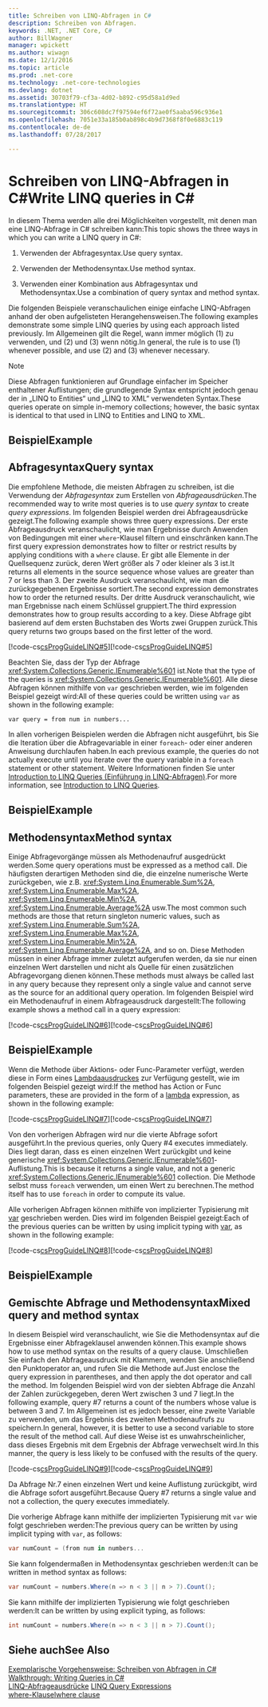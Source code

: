 ```yaml
---
title: Schreiben von LINQ-Abfragen in C#
description: Schreiben von Abfragen.
keywords: .NET, .NET Core, C#
author: BillWagner
manager: wpickett
ms.author: wiwagn
ms.date: 12/1/2016
ms.topic: article
ms.prod: .net-core
ms.technology: .net-core-technologies
ms.devlang: dotnet
ms.assetid: 30703f79-cf3a-4d02-b892-c95d58a1d9ed
ms.translationtype: HT
ms.sourcegitcommit: 306c608dc7f97594ef6f72ae0f5aaba596c936e1
ms.openlocfilehash: 7051e33a185b0ab898c4b9d7368f8f0e6883c119
ms.contentlocale: de-de
ms.lasthandoff: 07/28/2017

---
```


# <a name="write-linq-queries-in-c"></a><span data-ttu-id="f70a1-104">Schreiben von LINQ-Abfragen in C#</span><span class="sxs-lookup"><span data-stu-id="f70a1-104">Write LINQ queries in C#</span></span>

<span data-ttu-id="f70a1-105">In diesem Thema werden alle drei Möglichkeiten vorgestellt, mit denen man eine LINQ-Abfrage in C# schreiben kann:</span><span class="sxs-lookup"><span data-stu-id="f70a1-105">This topic shows the three ways in which you can write a LINQ query in C#:</span></span>  
  
1.  <span data-ttu-id="f70a1-106">Verwenden der Abfragesyntax.</span><span class="sxs-lookup"><span data-stu-id="f70a1-106">Use query syntax.</span></span>  
  
2.  <span data-ttu-id="f70a1-107">Verwenden der Methodensyntax.</span><span class="sxs-lookup"><span data-stu-id="f70a1-107">Use method syntax.</span></span>  
  
3.  <span data-ttu-id="f70a1-108">Verwenden einer Kombination aus Abfragesyntax und Methodensyntax.</span><span class="sxs-lookup"><span data-stu-id="f70a1-108">Use a combination of query syntax and method syntax.</span></span>  
  
 <span data-ttu-id="f70a1-109">Die folgenden Beispiele veranschaulichen einige einfache LINQ-Abfragen anhand der oben aufgelisteten Herangehensweisen.</span><span class="sxs-lookup"><span data-stu-id="f70a1-109">The following examples demonstrate some simple LINQ queries by using each approach listed previously.</span></span> <span data-ttu-id="f70a1-110">Im Allgemeinen gilt die Regel, wann immer möglich (1) zu verwenden, und (2) und (3) wenn nötig.</span><span class="sxs-lookup"><span data-stu-id="f70a1-110">In general, the rule is to use (1) whenever possible, and use (2) and (3) whenever necessary.</span></span>  
  
> [!NOTE]
>  <span data-ttu-id="f70a1-111">Diese Abfragen funktionieren auf Grundlage einfacher im Speicher enthaltener Auflistungen; die grundlegende Syntax entspricht jedoch genau der in „LINQ to Entities“ und „LINQ to XML“ verwendeten Syntax.</span><span class="sxs-lookup"><span data-stu-id="f70a1-111">These queries operate on simple in-memory collections; however, the basic syntax is identical to that used in LINQ to Entities and LINQ to XML.</span></span>  
  
## <a name="example"></a><span data-ttu-id="f70a1-112">Beispiel</span><span class="sxs-lookup"><span data-stu-id="f70a1-112">Example</span></span>  
  
## <a name="query-syntax"></a><span data-ttu-id="f70a1-113">Abfragesyntax</span><span class="sxs-lookup"><span data-stu-id="f70a1-113">Query syntax</span></span>  
 <span data-ttu-id="f70a1-114">Die empfohlene Methode, die meisten Abfragen zu schreiben, ist die Verwendung der *Abfragesyntax* zum Erstellen von *Abfrageausdrücken*.</span><span class="sxs-lookup"><span data-stu-id="f70a1-114">The recommended way to write most queries is to use *query syntax* to create *query expressions*.</span></span> <span data-ttu-id="f70a1-115">Im folgenden Beispiel werden drei Abfrageausdrücke gezeigt.</span><span class="sxs-lookup"><span data-stu-id="f70a1-115">The following example shows three query expressions.</span></span> <span data-ttu-id="f70a1-116">Der erste Abfrageausdruck veranschaulicht, wie man Ergebnisse durch Anwenden von Bedingungen mit einer `where`-Klausel filtern und einschränken kann.</span><span class="sxs-lookup"><span data-stu-id="f70a1-116">The first query expression demonstrates how to filter or restrict results by applying conditions with a `where` clause.</span></span> <span data-ttu-id="f70a1-117">Er gibt alle Elemente in der Quellsequenz zurück, deren Wert größer als 7 oder kleiner als 3 ist.</span><span class="sxs-lookup"><span data-stu-id="f70a1-117">It returns all elements in the source sequence whose values are greater than 7 or less than 3.</span></span> <span data-ttu-id="f70a1-118">Der zweite Ausdruck veranschaulicht, wie man die zurückgegebenen Ergebnisse sortiert.</span><span class="sxs-lookup"><span data-stu-id="f70a1-118">The second expression demonstrates how to order the returned results.</span></span> <span data-ttu-id="f70a1-119">Der dritte Ausdruck veranschaulicht, wie man Ergebnisse nach einem Schlüssel gruppiert.</span><span class="sxs-lookup"><span data-stu-id="f70a1-119">The third expression demonstrates how to group results according to a key.</span></span> <span data-ttu-id="f70a1-120">Diese Abfrage gibt basierend auf dem ersten Buchstaben des Worts zwei Gruppen zurück.</span><span class="sxs-lookup"><span data-stu-id="f70a1-120">This query returns two groups based on the first letter of the word.</span></span>  
  
 <span data-ttu-id="f70a1-121">[!code-cs[csProgGuideLINQ#5](../../../samples/snippets/csharp/concepts/linq/how-to-write-linq-queries_1.cs)]</span><span class="sxs-lookup"><span data-stu-id="f70a1-121">[!code-cs[csProgGuideLINQ#5](../../../samples/snippets/csharp/concepts/linq/how-to-write-linq-queries_1.cs)]</span></span>  
  
 <span data-ttu-id="f70a1-122">Beachten Sie, dass der Typ der Abfrage <xref:System.Collections.Generic.IEnumerable%601> ist.</span><span class="sxs-lookup"><span data-stu-id="f70a1-122">Note that the type of the queries is <xref:System.Collections.Generic.IEnumerable%601>.</span></span> <span data-ttu-id="f70a1-123">Alle diese Abfragen können mithilfe von `var` geschrieben werden, wie im folgenden Beispiel gezeigt wird:</span><span class="sxs-lookup"><span data-stu-id="f70a1-123">All of these queries could be written using `var` as shown in the following example:</span></span>  
  
 `var query = from num in numbers...`  
  
 <span data-ttu-id="f70a1-124">In allen vorherigen Beispielen werden die Abfragen nicht ausgeführt, bis Sie die Iteration über die Abfragevariable in einer `foreach`- oder einer anderen Anweisung durchlaufen haben.</span><span class="sxs-lookup"><span data-stu-id="f70a1-124">In each previous example, the queries do not actually execute until you iterate over the query variable in a `foreach` statement or other statement.</span></span> <span data-ttu-id="f70a1-125">Weitere Informationen finden Sie unter [Introduction to LINQ Queries (Einführung in LINQ-Abfragen)](../programming-guide/concepts/linq/introduction-to-linq-queries.md).</span><span class="sxs-lookup"><span data-stu-id="f70a1-125">For more information, see [Introduction to LINQ Queries](../programming-guide/concepts/linq/introduction-to-linq-queries.md).</span></span>  
  
## <a name="example"></a><span data-ttu-id="f70a1-126">Beispiel</span><span class="sxs-lookup"><span data-stu-id="f70a1-126">Example</span></span>  
  
## <a name="method-syntax"></a><span data-ttu-id="f70a1-127">Methodensyntax</span><span class="sxs-lookup"><span data-stu-id="f70a1-127">Method syntax</span></span>  
 <span data-ttu-id="f70a1-128">Einige Abfragevorgänge müssen als Methodenaufruf ausgedrückt werden.</span><span class="sxs-lookup"><span data-stu-id="f70a1-128">Some query operations must be expressed as a method call.</span></span> <span data-ttu-id="f70a1-129">Die häufigsten derartigen Methoden sind die, die einzelne numerische Werte zurückgeben, wie z.B. <xref:System.Linq.Enumerable.Sum%2A>, <xref:System.Linq.Enumerable.Max%2A>, <xref:System.Linq.Enumerable.Min%2A>, <xref:System.Linq.Enumerable.Average%2A> usw.</span><span class="sxs-lookup"><span data-stu-id="f70a1-129">The most common such methods are those that return singleton numeric values, such as <xref:System.Linq.Enumerable.Sum%2A>, <xref:System.Linq.Enumerable.Max%2A>, <xref:System.Linq.Enumerable.Min%2A>, <xref:System.Linq.Enumerable.Average%2A>, and so on.</span></span> <span data-ttu-id="f70a1-130">Diese Methoden müssen in einer Abfrage immer zuletzt aufgerufen werden, da sie nur einen einzelnen Wert darstellen und nicht als Quelle für einen zusätzlichen Abfragevorgang dienen können.</span><span class="sxs-lookup"><span data-stu-id="f70a1-130">These methods must always be called last in any query because they represent only a single value and cannot serve as the source for an additional query operation.</span></span> <span data-ttu-id="f70a1-131">Im folgenden Beispiel wird ein Methodenaufruf in einem Abfrageausdruck dargestellt:</span><span class="sxs-lookup"><span data-stu-id="f70a1-131">The following example shows a method call in a query expression:</span></span>  
  
 <span data-ttu-id="f70a1-132">[!code-cs[csProgGuideLINQ#6](../../../samples/snippets/csharp/concepts/linq/how-to-write-linq-queries_2.cs)]</span><span class="sxs-lookup"><span data-stu-id="f70a1-132">[!code-cs[csProgGuideLINQ#6](../../../samples/snippets/csharp/concepts/linq/how-to-write-linq-queries_2.cs)]</span></span>  
  
## <a name="example"></a><span data-ttu-id="f70a1-133">Beispiel</span><span class="sxs-lookup"><span data-stu-id="f70a1-133">Example</span></span>  
 <span data-ttu-id="f70a1-134">Wenn die Methode über Aktions- oder Func-Parameter verfügt, werden diese in Form eines [Lambdaausdruckes](../programming-guide/statements-expressions-operators/lambda-expressions.md) zur Verfügung gestellt, wie im folgenden Beispiel gezeigt wird:</span><span class="sxs-lookup"><span data-stu-id="f70a1-134">If the method has  Action or Func parameters, these are provided in the form of a [lambda](../programming-guide/statements-expressions-operators/lambda-expressions.md) expression, as shown in the following example:</span></span>  
  
 <span data-ttu-id="f70a1-135">[!code-cs[csProgGuideLINQ#7](../../../samples/snippets/csharp/concepts/linq/how-to-write-linq-queries_3.cs)]</span><span class="sxs-lookup"><span data-stu-id="f70a1-135">[!code-cs[csProgGuideLINQ#7](../../../samples/snippets/csharp/concepts/linq/how-to-write-linq-queries_3.cs)]</span></span>  
  
 <span data-ttu-id="f70a1-136">Von den vorherigen Abfragen wird nur die vierte Abfrage sofort ausgeführt.</span><span class="sxs-lookup"><span data-stu-id="f70a1-136">In the previous queries, only Query #4 executes immediately.</span></span> <span data-ttu-id="f70a1-137">Dies liegt daran, dass es einen einzelnen Wert zurückgibt und keine generische <xref:System.Collections.Generic.IEnumerable%601>-Auflistung.</span><span class="sxs-lookup"><span data-stu-id="f70a1-137">This is because it returns a single value, and not a generic <xref:System.Collections.Generic.IEnumerable%601> collection.</span></span> <span data-ttu-id="f70a1-138">Die Methode selbst muss `foreach` verwenden, um einen Wert zu berechnen.</span><span class="sxs-lookup"><span data-stu-id="f70a1-138">The method itself has to use `foreach` in order to compute its value.</span></span>  
  
 <span data-ttu-id="f70a1-139">Alle vorherigen Abfragen können mithilfe von implizierter Typisierung mit [var](../language-reference/keywords/var.md) geschrieben werden. Dies wird im folgenden Beispiel gezeigt:</span><span class="sxs-lookup"><span data-stu-id="f70a1-139">Each of the previous queries can be written by using implicit typing with [var](../language-reference/keywords/var.md), as shown in the following example:</span></span>  
  
 <span data-ttu-id="f70a1-140">[!code-cs[csProgGuideLINQ#8](../../../samples/snippets/csharp/concepts/linq/how-to-write-linq-queries_4.cs)]</span><span class="sxs-lookup"><span data-stu-id="f70a1-140">[!code-cs[csProgGuideLINQ#8](../../../samples/snippets/csharp/concepts/linq/how-to-write-linq-queries_4.cs)]</span></span>  
  
## <a name="example"></a><span data-ttu-id="f70a1-141">Beispiel</span><span class="sxs-lookup"><span data-stu-id="f70a1-141">Example</span></span>  
  
## <a name="mixed-query-and-method-syntax"></a><span data-ttu-id="f70a1-142">Gemischte Abfrage und Methodensyntax</span><span class="sxs-lookup"><span data-stu-id="f70a1-142">Mixed query and method syntax</span></span>  
 <span data-ttu-id="f70a1-143">In diesem Beispiel wird veranschaulicht, wie Sie die Methodensyntax auf die Ergebnisse einer Abfrageklausel anwenden können.</span><span class="sxs-lookup"><span data-stu-id="f70a1-143">This example shows how to use method syntax on the results of a query clause.</span></span> <span data-ttu-id="f70a1-144">Umschließen Sie einfach den Abfrageausdruck mit Klammern, wenden Sie anschließend den Punktoperator an, und rufen Sie die Methode auf.</span><span class="sxs-lookup"><span data-stu-id="f70a1-144">Just enclose the query expression in parentheses, and then apply the dot operator and call the method.</span></span> <span data-ttu-id="f70a1-145">Im folgenden Beispiel wird von der siebten Abfrage die Anzahl der Zahlen zurückgegeben, deren Wert zwischen 3 und 7 liegt.</span><span class="sxs-lookup"><span data-stu-id="f70a1-145">In the following example, query #7 returns a count of the numbers whose value is between 3 and 7.</span></span> <span data-ttu-id="f70a1-146">Im Allgemeinen ist es jedoch besser, eine zweite Variable zu verwenden, um das Ergebnis des zweiten Methodenaufrufs zu speichern.</span><span class="sxs-lookup"><span data-stu-id="f70a1-146">In general, however, it is better to use a second variable to store the result of the method call.</span></span> <span data-ttu-id="f70a1-147">Auf diese Weise ist es unwahrscheinlicher, dass dieses Ergebnis mit dem Ergebnis der Abfrage verwechselt wird.</span><span class="sxs-lookup"><span data-stu-id="f70a1-147">In this manner, the query is less likely to be confused with the results of the query.</span></span>  
  
 <span data-ttu-id="f70a1-148">[!code-cs[csProgGuideLINQ#9](../../../samples/snippets/csharp/concepts/linq/how-to-write-linq-queries_5.cs)]</span><span class="sxs-lookup"><span data-stu-id="f70a1-148">[!code-cs[csProgGuideLINQ#9](../../../samples/snippets/csharp/concepts/linq/how-to-write-linq-queries_5.cs)]</span></span>  
  
 <span data-ttu-id="f70a1-149">Da Abfrage Nr.7 einen einzelnen Wert und keine Auflistung zurückgibt, wird die Abfrage sofort ausgeführt.</span><span class="sxs-lookup"><span data-stu-id="f70a1-149">Because Query #7 returns a single value and not a collection, the query executes immediately.</span></span>  
  
 <span data-ttu-id="f70a1-150">Die vorherige Abfrage kann mithilfe der implizierten Typisierung mit `var` wie folgt geschrieben werden:</span><span class="sxs-lookup"><span data-stu-id="f70a1-150">The previous query can be written by using implicit typing with `var`, as follows:</span></span>  
  
```csharp  
var numCount = (from num in numbers...  
```  
  
 <span data-ttu-id="f70a1-151">Sie kann folgendermaßen in Methodensyntax geschrieben werden:</span><span class="sxs-lookup"><span data-stu-id="f70a1-151">It can be written in method syntax as follows:</span></span>  
  
```csharp  
var numCount = numbers.Where(n => n < 3 || n > 7).Count();  
```  
  
 <span data-ttu-id="f70a1-152">Sie kann mithilfe der implizierten Typisierung wie folgt geschrieben werden:</span><span class="sxs-lookup"><span data-stu-id="f70a1-152">It can be written by using explicit typing, as follows:</span></span>  
  
```csharp  
int numCount = numbers.Where(n => n < 3 || n > 7).Count();  
```  
  
## <a name="see-also"></a><span data-ttu-id="f70a1-153">Siehe auch</span><span class="sxs-lookup"><span data-stu-id="f70a1-153">See Also</span></span>  
  <span data-ttu-id="f70a1-154">[Exemplarische Vorgehensweise: Schreiben von Abfragen in C#](../programming-guide/concepts/linq/walkthrough-writing-queries-linq.md) </span><span class="sxs-lookup"><span data-stu-id="f70a1-154">[Walkthrough: Writing Queries in C#](../programming-guide/concepts/linq/walkthrough-writing-queries-linq.md) </span></span>  
 <span data-ttu-id="f70a1-155">[LINQ-Abfrageausdrücke](index.md) </span><span class="sxs-lookup"><span data-stu-id="f70a1-155">[LINQ Query Expressions](index.md) </span></span>  
 [<span data-ttu-id="f70a1-156">where-Klausel</span><span class="sxs-lookup"><span data-stu-id="f70a1-156">where clause</span></span>](../language-reference/keywords/where-clause.md)

